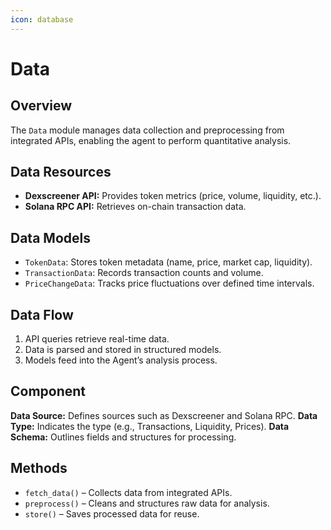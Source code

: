 ```yaml
---
icon: database
---
```


# Data

## Overview

The `Data` module manages data collection and preprocessing from integrated APIs, enabling the agent to perform quantitative analysis.

## Data Resources

* **Dexscreener API:** Provides token metrics (price, volume, liquidity, etc.).
* **Solana RPC API:** Retrieves on-chain transaction data.

## Data Models

* `TokenData`: Stores token metadata (name, price, market cap, liquidity).
* `TransactionData`: Records transaction counts and volume.
* `PriceChangeData`: Tracks price fluctuations over defined time intervals.

## Data Flow

1. API queries retrieve real-time data.
2. Data is parsed and stored in structured models.
3. Models feed into the Agent’s analysis process.

## Component

**Data Source:** Defines sources such as Dexscreener and Solana RPC. **Data Type:** Indicates the type (e.g., Transactions, Liquidity, Prices). **Data Schema:** Outlines fields and structures for processing.

## Methods

* `fetch_data()` – Collects data from integrated APIs.
* `preprocess()` – Cleans and structures raw data for analysis.
* `store()` – Saves processed data for reuse.
